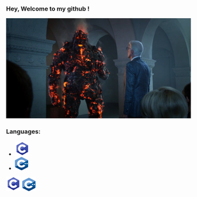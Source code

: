 ### Hey, Welcome to my github !
![Cover](https://github.com/Goupil117/Goupil117/blob/main/img/C6Vu1oOUsAANOyg.jpg)

### Languages:
<ul>
  <li><img src="https://github.com/Goupil117/Goupil117/blob/main/img/C.png" alt="langage C" width="40" height="40"/></li>
  <li><img src="https://github.com/Goupil117/Goupil117/blob/main/img/C%2B%2B.png" alt="langage C" width="36" height="36"/></li> 
</ul>

  <img src="https://github.com/Goupil117/Goupil117/blob/main/img/C.png" alt="langage C" width="40" height="40"/>
  <img src="https://github.com/Goupil117/Goupil117/blob/main/img/C%2B%2B.png" alt="langage C" width="36" height="36"/>

